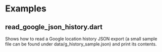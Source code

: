 # Examples

## read_google_json_history.dart
Shows how to read a Google location history JSON export (a small sample file
can be found under data/g_history_sample.json) and print its contents.